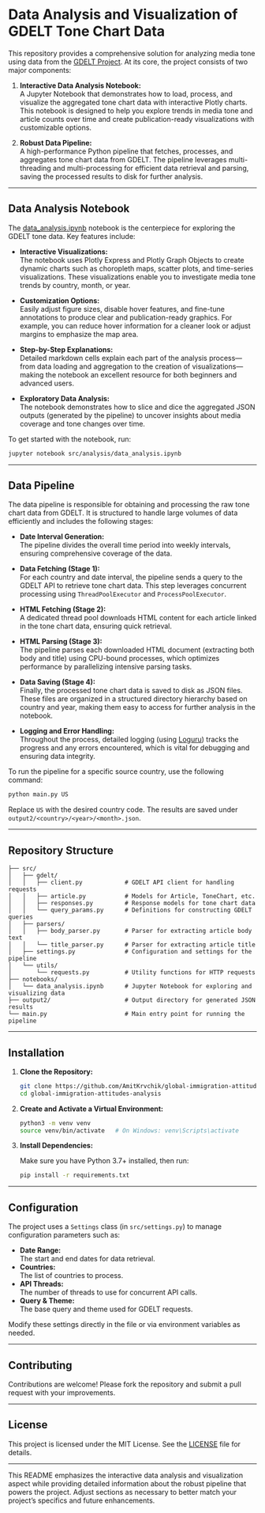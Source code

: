 # Data Analysis and Visualization of GDELT Tone Chart Data

This repository provides a comprehensive solution for analyzing media tone using data from the [GDELT Project](https://www.gdeltproject.org/). At its core, the project consists of two major components:

1. **Interactive Data Analysis Notebook:**  
   A Jupyter Notebook that demonstrates how to load, process, and visualize the aggregated tone chart data with interactive Plotly charts. This notebook is designed to help you explore trends in media tone and article counts over time and create publication-ready visualizations with customizable options.

2. **Robust Data Pipeline:**  
   A high-performance Python pipeline that fetches, processes, and aggregates tone chart data from GDELT. The pipeline leverages multi-threading and multi-processing for efficient data retrieval and parsing, saving the processed results to disk for further analysis.

---

## Data Analysis Notebook

The [data_analysis.ipynb](src/analysis/data_analysis.ipynb) notebook is the centerpiece for exploring the GDELT tone data. Key features include:

- **Interactive Visualizations:**  
  The notebook uses Plotly Express and Plotly Graph Objects to create dynamic charts such as choropleth maps, scatter plots, and time-series visualizations. These visualizations enable you to investigate media tone trends by country, month, or year.

- **Customization Options:**  
  Easily adjust figure sizes, disable hover features, and fine-tune annotations to produce clear and publication-ready graphics. For example, you can reduce hover information for a cleaner look or adjust margins to emphasize the map area.

- **Step-by-Step Explanations:**  
  Detailed markdown cells explain each part of the analysis process—from data loading and aggregation to the creation of visualizations—making the notebook an excellent resource for both beginners and advanced users.

- **Exploratory Data Analysis:**  
  The notebook demonstrates how to slice and dice the aggregated JSON outputs (generated by the pipeline) to uncover insights about media coverage and tone changes over time.

To get started with the notebook, run:

```bash
jupyter notebook src/analysis/data_analysis.ipynb
```

---

## Data Pipeline

The data pipeline is responsible for obtaining and processing the raw tone chart data from GDELT. It is structured to handle large volumes of data efficiently and includes the following stages:

- **Date Interval Generation:**  
  The pipeline divides the overall time period into weekly intervals, ensuring comprehensive coverage of the data.

- **Data Fetching (Stage 1):**  
  For each country and date interval, the pipeline sends a query to the GDELT API to retrieve tone chart data. This step leverages concurrent processing using `ThreadPoolExecutor` and `ProcessPoolExecutor`.

- **HTML Fetching (Stage 2):**  
  A dedicated thread pool downloads HTML content for each article linked in the tone chart data, ensuring quick retrieval.

- **HTML Parsing (Stage 3):**  
  The pipeline parses each downloaded HTML document (extracting both body and title) using CPU-bound processes, which optimizes performance by parallelizing intensive parsing tasks.

- **Data Saving (Stage 4):**  
  Finally, the processed tone chart data is saved to disk as JSON files. These files are organized in a structured directory hierarchy based on country and year, making them easy to access for further analysis in the notebook.

- **Logging and Error Handling:**  
  Throughout the process, detailed logging (using [Loguru](https://github.com/Delgan/loguru)) tracks the progress and any errors encountered, which is vital for debugging and ensuring data integrity.

To run the pipeline for a specific source country, use the following command:

```bash
python main.py US
```

Replace `US` with the desired country code. The results are saved under `output2/<country>/<year>/<month>.json`.

---

## Repository Structure

```
├── src/
│   ├── gdelt/
│   │   ├── client.py            # GDELT API client for handling requests
│   │   ├── article.py           # Models for Article, ToneChart, etc.
│   │   ├── responses.py         # Response models for tone chart data
│   │   └── query_params.py      # Definitions for constructing GDELT queries
│   ├── parsers/
│   │   ├── body_parser.py       # Parser for extracting article body text
│   │   └── title_parser.py      # Parser for extracting article title
│   ├── settings.py              # Configuration and settings for the pipeline
│   └── utils/
│       └── requests.py          # Utility functions for HTTP requests
├── notebooks/
│   └── data_analysis.ipynb      # Jupyter Notebook for exploring and visualizing data
├── output2/                     # Output directory for generated JSON results
└── main.py                      # Main entry point for running the pipeline
```

---

## Installation

1. **Clone the Repository:**

   ```bash
   git clone https://github.com/AmitKrvchik/global-immigration-attitudes-analysis.git
   cd global-immigration-attitudes-analysis
   ```

2. **Create and Activate a Virtual Environment:**

   ```bash
   python3 -m venv venv
   source venv/bin/activate   # On Windows: venv\Scripts\activate
   ```

3. **Install Dependencies:**

   Make sure you have Python 3.7+ installed, then run:

   ```bash
   pip install -r requirements.txt
   ```

---

## Configuration

The project uses a `Settings` class (in `src/settings.py`) to manage configuration parameters such as:

- **Date Range:**  
  The start and end dates for data retrieval.
- **Countries:**  
  The list of countries to process.
- **API Threads:**  
  The number of threads to use for concurrent API calls.
- **Query & Theme:**  
  The base query and theme used for GDELT requests.

Modify these settings directly in the file or via environment variables as needed.

---

## Contributing

Contributions are welcome! Please fork the repository and submit a pull request with your improvements.

---

## License

This project is licensed under the MIT License. See the [LICENSE](LICENSE) file for details.

---

This README emphasizes the interactive data analysis and visualization aspect while providing detailed information about the robust pipeline that powers the project. Adjust sections as necessary to better match your project’s specifics and future enhancements.
